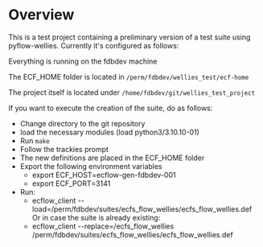 Overview
========

This is a test project containing a preliminary version of a test suite using
pyflow-wellies. Currently it's configured as follows:

Everything is running on the fdbdev machine

The ECF_HOME folder is located in
`/perm/fdbdev/wellies_test/ecf-home`

The project itself is located under
`/home/fdbdev/git/wellies_test_project`

If you want to execute the creation of the suite, do as follows:
- Change directory to the git repository
- load the necessary modules (load python3/3.10.10-01)
- Run `make` 
- Follow the trackies prompt
- The new definitions are placed in the ECF_HOME folder
- Export the following environment variables
    - export ECF_HOST=ecflow-gen-fdbdev-001
    - export ECF_PORT=3141
- Run:
    - ecflow_client --load=/perm/fdbdev/suites/ecfs_flow_wellies/ecfs_flow_wellies.def
    Or in case the suite is already existing:
    - ecflow_client --replace=/ecfs_flow_wellies /perm/fdbdev/suites/ecfs_flow_wellies/ecfs_flow_wellies.def
